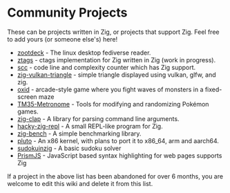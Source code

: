 # Community Projects

These can be projects written in Zig, or projects that support Zig. Feel free to add yours (or someone else's) here!

* [zootdeck](https://donpdonp.github.io/zootdeck/) - The linux desktop fediverse reader.
* [ztags](https://github.com/isaachier/ztags) - ctags implementation for Zig written in Zig (work in progress).
* [scc](https://github.com/boyter/scc) - code line and complexity counter which has Zig support.
* [zig-vulkan-triangle](https://github.com/andrewrk/zig-vulkan-triangle/) -  simple triangle displayed using vulkan, glfw, and zig.
* [oxid](https://github.com/dbandstra/oxid) - arcade-style game where you fight waves of monsters in a fixed-screen maze
* [TM35-Metronome](https://github.com/TM35-Metronome) - Tools for modifying and randomizing Pokémon games.
* [zig-clap](https://github.com/Hejsil/zig-clap) - A library for parsing command line arguments.
* [hacky-zig-repl](https://github.com/Hejsil/hacky-zig-repl) - A small REPL-like program for Zig.
* [zig-bench](https://github.com/Hejsil/zig-bench) - A simple benchmarking library.
* [pluto](https://github.com/SamTebbs33/pluto) - An x86 kernel, with plans to port it to x86_64, arm and aarch64.
* [sudokuinzig](https://github.com/user00e00/sudokuinzig) - A basic sudoku solver
* [PrismJS](https://github.com/PrismJS/prism) - JavaScript based syntax highlighting for web pages supports Zig

If a project in the above list has been abandoned for over 6 months, you are welcome to edit this wiki and delete it from this list.
